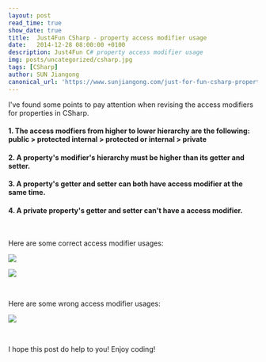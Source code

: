 ```yaml
---
layout: post
read_time: true
show_date: true
title:  Just4Fun CSharp - property access modifier usage
date:   2014-12-28 08:00:00 +0100
description: Just4Fun C# property access modifier usage
img: posts/uncategorized/csharp.jpg
tags: [CSharp]
author: SUN Jiangong
canonical_url: 'https://www.sunjiangong.com/just-for-fun-csharp-property-acess-modifier-usage.html'
---
```



I've found some points to pay attention when revising the access modifiers for properties in CSharp.

#### 1. The access modfiers from higher to lower hierarchy are the following: public > protected internal > protected or internal > private

#### 2. A property's modifier's hierarchy must be higher than its getter and setter.

<!--more-->

#### 3. A property's getter and setter can both have access modifier at the same time.

#### 4. A private property's getter and setter can't have a access modifier.

<br />

Here are some correct access modifier usages:

![](./../../../assets/img/posts/2014-12-28-CsharpAccessModifier/01.png)


![](./../../../assets/img/posts/2014-12-28-CsharpAccessModifier/02.png)

<br />

Here are some wrong access modifier usages:

![](./../../../assets/img/posts/2014-12-28-CsharpAccessModifier/03.png)

<br />

I hope this post do help to you! Enjoy coding!
